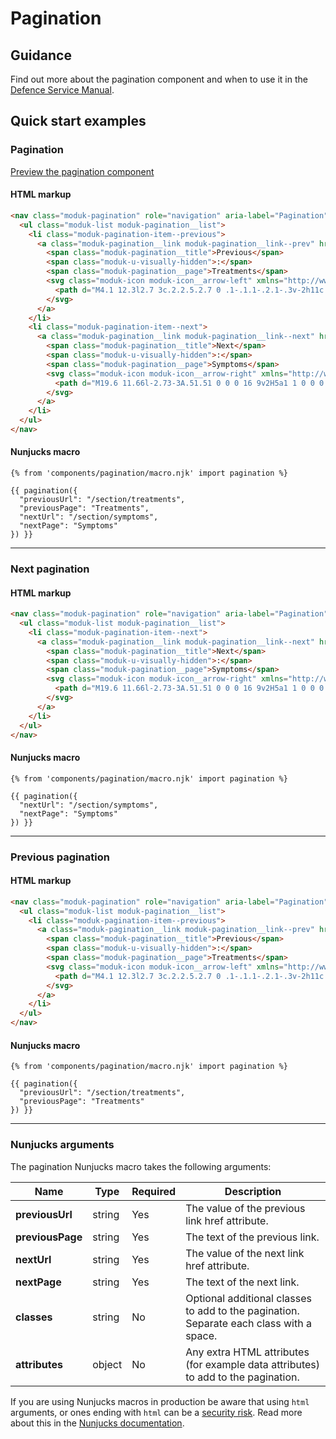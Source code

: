 # Pagination

## Guidance

Find out more about the pagination component and when to use it in the [Defence Service Manual](#0).

## Quick start examples

### Pagination

[Preview the pagination component](https://defencedigital.github.io/moduk-frontend/components/pagination/index.html)

#### HTML markup

```html
<nav class="moduk-pagination" role="navigation" aria-label="Pagination">
  <ul class="moduk-list moduk-pagination__list">
    <li class="moduk-pagination-item--previous">
      <a class="moduk-pagination__link moduk-pagination__link--prev" href="/section/treatments">
        <span class="moduk-pagination__title">Previous</span>
        <span class="moduk-u-visually-hidden">:</span>
        <span class="moduk-pagination__page">Treatments</span>
        <svg class="moduk-icon moduk-icon__arrow-left" xmlns="http://www.w3.org/2000/svg" viewBox="0 0 24 24" aria-hidden="true" width="34" height="34">
          <path d="M4.1 12.3l2.7 3c.2.2.5.2.7 0 .1-.1.1-.2.1-.3v-2h11c.6 0 1-.4 1-1s-.4-1-1-1h-11V9c0-.2-.1-.4-.3-.5h-.2c-.1 0-.3.1-.4.2l-2.7 3c0 .2 0 .4.1.6z"></path>
        </svg>
      </a>
    </li>
    <li class="moduk-pagination-item--next">
      <a class="moduk-pagination__link moduk-pagination__link--next" href="/section/symptoms">
        <span class="moduk-pagination__title">Next</span>
        <span class="moduk-u-visually-hidden">:</span>
        <span class="moduk-pagination__page">Symptoms</span>
        <svg class="moduk-icon moduk-icon__arrow-right" xmlns="http://www.w3.org/2000/svg" viewBox="0 0 24 24" aria-hidden="true" width="34" height="34">
          <path d="M19.6 11.66l-2.73-3A.51.51 0 0 0 16 9v2H5a1 1 0 0 0 0 2h11v2a.5.5 0 0 0 .32.46.39.39 0 0 0 .18 0 .52.52 0 0 0 .37-.16l2.73-3a.5.5 0 0 0 0-.64z"></path>
        </svg>
      </a>
    </li>
  </ul>
</nav>
```

#### Nunjucks macro

```
{% from 'components/pagination/macro.njk' import pagination %}

{{ pagination({
  "previousUrl": "/section/treatments",
  "previousPage": "Treatments",
  "nextUrl": "/section/symptoms",
  "nextPage": "Symptoms"
}) }}
```

---

### Next pagination

#### HTML markup

```html
<nav class="moduk-pagination" role="navigation" aria-label="Pagination">
  <ul class="moduk-list moduk-pagination__list">
    <li class="moduk-pagination-item--next">
      <a class="moduk-pagination__link moduk-pagination__link--next" href="/section/symptoms">
        <span class="moduk-pagination__title">Next</span>
        <span class="moduk-u-visually-hidden">:</span>
        <span class="moduk-pagination__page">Symptoms</span>
        <svg class="moduk-icon moduk-icon__arrow-right" xmlns="http://www.w3.org/2000/svg" viewBox="0 0 24 24" aria-hidden="true" width="34" height="34">
          <path d="M19.6 11.66l-2.73-3A.51.51 0 0 0 16 9v2H5a1 1 0 0 0 0 2h11v2a.5.5 0 0 0 .32.46.39.39 0 0 0 .18 0 .52.52 0 0 0 .37-.16l2.73-3a.5.5 0 0 0 0-.64z"></path>
        </svg>
      </a>
    </li>
  </ul>
</nav>

```

#### Nunjucks macro

```
{% from 'components/pagination/macro.njk' import pagination %}

{{ pagination({
  "nextUrl": "/section/symptoms",
  "nextPage": "Symptoms"
}) }}
```

---

### Previous pagination

#### HTML markup

```html
<nav class="moduk-pagination" role="navigation" aria-label="Pagination">
  <ul class="moduk-list moduk-pagination__list">
    <li class="moduk-pagination-item--previous">
      <a class="moduk-pagination__link moduk-pagination__link--prev" href="/section/treatments">
        <span class="moduk-pagination__title">Previous</span>
        <span class="moduk-u-visually-hidden">:</span>
        <span class="moduk-pagination__page">Treatments</span>
        <svg class="moduk-icon moduk-icon__arrow-left" xmlns="http://www.w3.org/2000/svg" viewBox="0 0 24 24" aria-hidden="true" width="34" height="34">
          <path d="M4.1 12.3l2.7 3c.2.2.5.2.7 0 .1-.1.1-.2.1-.3v-2h11c.6 0 1-.4 1-1s-.4-1-1-1h-11V9c0-.2-.1-.4-.3-.5h-.2.1 0-.3.1-.4.2l-2.7 3c0 .2 0 .4.1.6z"></path>
        </svg>
      </a>
    </li>
  </ul>
</nav>

```

#### Nunjucks macro

```
{% from 'components/pagination/macro.njk' import pagination %}

{{ pagination({
  "previousUrl": "/section/treatments",
  "previousPage": "Treatments"
}) }}
```

---

### Nunjucks arguments

The pagination Nunjucks macro takes the following arguments:

| Name                | Type     | Required  | Description  |
| --------------------|----------|-----------|--------------|
| **previousUrl**     | string   | Yes       | The value of the previous link href attribute. |
| **previousPage**    | string   | Yes       | The text of the previous link. |
| **nextUrl**         | string   | Yes       | The value of the next link href attribute. |
| **nextPage**        | string   | Yes       | The text of the next link. |
| **classes**         | string   | No        | Optional additional classes to add to the pagination. Separate each class with a space. |
| **attributes**      | object   | No        | Any extra HTML attributes (for example data attributes) to add to the pagination. |

If you are using Nunjucks macros in production be aware that using `html` arguments, or ones ending with `html` can be a [security risk](https://developer.mozilla.org/en-US/docs/Glossary/Cross-site_scripting). Read more about this in the [Nunjucks documentation](https://mozilla.github.io/nunjucks/api.html#user-defined-templates-warning).
